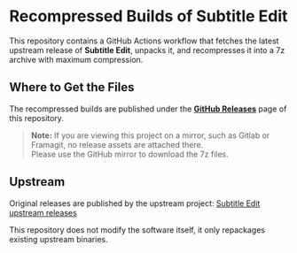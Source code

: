 # Recompressed Builds of Subtitle Edit

This repository contains a GitHub Actions workflow that fetches the latest upstream release of **Subtitle Edit**, unpacks it, and recompresses it into a 7z archive with maximum compression.

## Where to Get the Files

The recompressed builds are published under the [**GitHub Releases**](https://github.com/ddrezip/subtitleedit/releases) page of this repository.

> **Note:** If you are viewing this project on a mirror, such as Gitlab or Framagit, no release assets are attached there.  
> Please use the GitHub mirror to download the 7z files.

## Upstream

Original releases are published by the upstream project: [Subtitle Edit upstream releases](https://github.com/SubtitleEdit/subtitleedit/releases)  

This repository does not modify the software itself, it only repackages existing upstream binaries.
